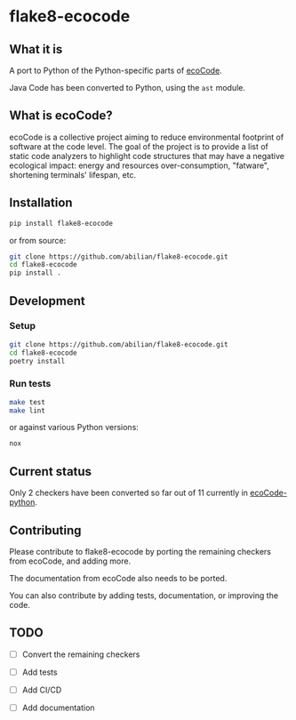 # flake8-ecocode

## What it is

A port to Python of the Python-specific parts of [ecoCode](https://github.com/green-code-initiative/ecoCode).

Java Code has been converted to Python, using the `ast` module.

## What is ecoCode?

ecoCode is a collective project aiming to reduce environmental footprint of software at the code level. The goal of the project is to provide a list of static code analyzers to highlight code structures that may have a negative ecological impact: energy and resources over-consumption, "fatware", shortening terminals' lifespan, etc.

## Installation

```bash
pip install flake8-ecocode
```

or from source:

```bash
git clone https://github.com/abilian/flake8-ecocode.git
cd flake8-ecocode
pip install .
```

## Development

### Setup

```bash
git clone https://github.com/abilian/flake8-ecocode.git
cd flake8-ecocode
poetry install
```

### Run tests

```bash
make test
make lint
```

or against various Python versions:

```bash
nox
```

## Current status

Only 2 checkers have been converted so far out of 11 currently in [ecoCode-python](https://github.com/green-code-initiative/ecoCode-python).

## Contributing

Please contribute to flake8-ecocode by porting the remaining checkers from ecoCode, and adding more.

The documentation from ecoCode also needs to be ported.

You can also contribute by adding tests, documentation, or improving the code.

## TODO

- [ ] Convert the remaining checkers
- [ ] Add tests
- [ ] Add CI/CD
- [ ] Add documentation

